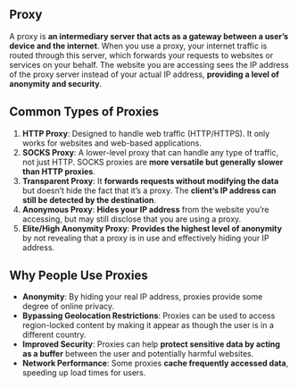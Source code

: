 ## Proxy
A proxy is **an intermediary server that acts as a gateway between a user’s device and the internet**. When you use a proxy, your internet traffic is routed through this server, which forwards your requests to websites or services on your behalf. The website you are accessing sees the IP address of the proxy server instead of your actual IP address, **providing a level of anonymity and security**.

## Common Types of Proxies
1. **HTTP Proxy**: Designed to handle web traffic (HTTP/HTTPS). It only works for websites and web-based applications.
2. **SOCKS Proxy**: A lower-level proxy that can handle any type of traffic, not just HTTP. SOCKS proxies are **more versatile but generally slower than HTTP proxies**.
3. **Transparent Proxy**: It **forwards requests without modifying the data** but doesn’t hide the fact that it’s a proxy. The **client’s IP address can still be detected by the destination**.
4. **Anonymous Proxy**: **Hides your IP address** from the website you’re accessing, but may still disclose that you are using a proxy.
5. **Elite/High Anonymity Proxy**: **Provides the highest level of anonymity** by not revealing that a proxy is in use and effectively hiding your IP address.

## Why People Use Proxies
  - **Anonymity**: By hiding your real IP address, proxies provide some degree of online privacy.
  - **Bypassing Geolocation Restrictions**: Proxies can be used to access region-locked content by making it appear as though the user is in a different country.
  - **Improved Security**: Proxies can help **protect sensitive data by acting as a buffer** between the user and potentially harmful websites.
  - **Network Performance**: Some proxies **cache frequently accessed data**, speeding up load times for users.